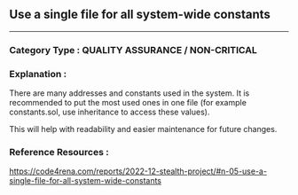 ## Use a single file for all system-wide constants
   



---

### **Category Type** : QUALITY ASSURANCE / NON-CRITICAL


### **Explanation** : 

There are many addresses and constants used in the system. It is recommended to put the most used ones in one file (for example constants.sol, use inheritance to access these values).

This will help with readability and easier maintenance for future changes.




### **Reference Resources** : 


https://code4rena.com/reports/2022-12-stealth-project/#n-05-use-a-single-file-for-all-system-wide-constants
